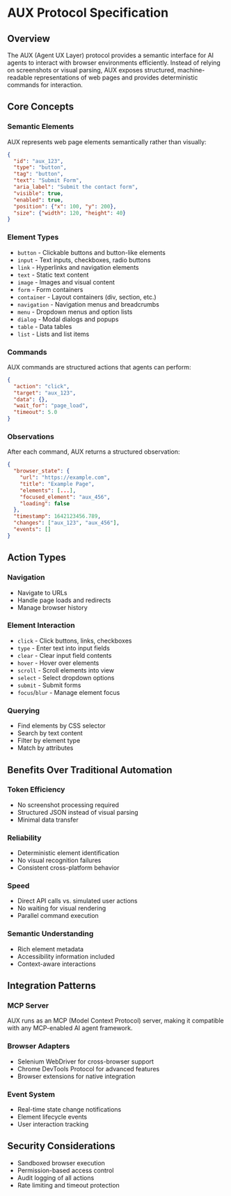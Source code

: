 # AUX Protocol Specification

## Overview

The AUX (Agent UX Layer) protocol provides a semantic interface for AI agents to interact with browser environments efficiently. Instead of relying on screenshots or visual parsing, AUX exposes structured, machine-readable representations of web pages and provides deterministic commands for interaction.

## Core Concepts

### Semantic Elements

AUX represents web page elements semantically rather than visually:

```json
{
  "id": "aux_123",
  "type": "button",
  "tag": "button", 
  "text": "Submit Form",
  "aria_label": "Submit the contact form",
  "visible": true,
  "enabled": true,
  "position": {"x": 100, "y": 200},
  "size": {"width": 120, "height": 40}
}
```

### Element Types

- `button` - Clickable buttons and button-like elements
- `input` - Text inputs, checkboxes, radio buttons
- `link` - Hyperlinks and navigation elements  
- `text` - Static text content
- `image` - Images and visual content
- `form` - Form containers
- `container` - Layout containers (div, section, etc.)
- `navigation` - Navigation menus and breadcrumbs
- `menu` - Dropdown menus and option lists
- `dialog` - Modal dialogs and popups
- `table` - Data tables
- `list` - Lists and list items

### Commands

AUX commands are structured actions that agents can perform:

```json
{
  "action": "click",
  "target": "aux_123", 
  "data": {},
  "wait_for": "page_load",
  "timeout": 5.0
}
```

### Observations

After each command, AUX returns a structured observation:

```json
{
  "browser_state": {
    "url": "https://example.com",
    "title": "Example Page",
    "elements": [...],
    "focused_element": "aux_456",
    "loading": false
  },
  "timestamp": 1642123456.789,
  "changes": ["aux_123", "aux_456"],
  "events": []
}
```

## Action Types

### Navigation
- Navigate to URLs
- Handle page loads and redirects
- Manage browser history

### Element Interaction  
- `click` - Click buttons, links, checkboxes
- `type` - Enter text into input fields
- `clear` - Clear input field contents
- `hover` - Hover over elements
- `scroll` - Scroll elements into view
- `select` - Select dropdown options
- `submit` - Submit forms
- `focus`/`blur` - Manage element focus

### Querying
- Find elements by CSS selector
- Search by text content
- Filter by element type
- Match by attributes

## Benefits Over Traditional Automation

### Token Efficiency
- No screenshot processing required
- Structured JSON instead of visual parsing
- Minimal data transfer

### Reliability  
- Deterministic element identification
- No visual recognition failures
- Consistent cross-platform behavior

### Speed
- Direct API calls vs. simulated user actions
- No waiting for visual rendering
- Parallel command execution

### Semantic Understanding
- Rich element metadata
- Accessibility information included
- Context-aware interactions

## Integration Patterns

### MCP Server
AUX runs as an MCP (Model Context Protocol) server, making it compatible with any MCP-enabled AI agent framework.

### Browser Adapters
- Selenium WebDriver for cross-browser support
- Chrome DevTools Protocol for advanced features
- Browser extensions for native integration

### Event System
- Real-time state change notifications
- Element lifecycle events
- User interaction tracking

## Security Considerations

- Sandboxed browser execution
- Permission-based access control
- Audit logging of all actions
- Rate limiting and timeout protection